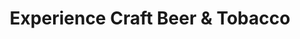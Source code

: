---
title: "Experience Craft Beer & Tobacco"
url: /seattle/experience-craft-beer-and-tobacco/
shop: tobacco
---